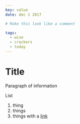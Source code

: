 ```yaml
---
key: value
date: dec 1 2017

# Make this look like a comment

tags:
  - wise
  - crackers
  - today
---
```


# Title

Paragraph of information

List

1. thing
2. things
3. things with a [link](http://google.com)

